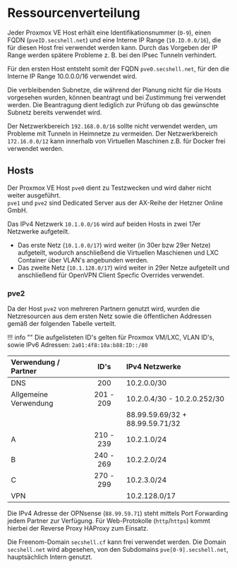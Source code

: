 # Ressourcenverteilung

Jeder Proxmox VE Host erhält eine Identifikationsnummer (`0-9`), einen FQDN (`pveID.secshell.net`) und eine Interne IP Range (`10.ID.0.0/16`), die für diesen Host frei verwendet werden kann.
Durch das Vorgeben der IP Range werden spätere Probleme z. B. bei den IPsec Tunneln verhindert.  

Für den ersten Host entsteht somit der FQDN `pve0.secshell.net`, für den die Interne IP Range 10.0.0.0/16 verwendet wird.

Die verbleibenden Subnetze, die während der Planung nicht für die Hosts vorgesehen wurden, können beantragt und bei Zustimmung frei verwendet werden.
Die Beantragung dient lediglich zur Prüfung ob das gewünschte Subnetz bereits verwendet wird.

Der Netzwerkbereich `192.168.0.0/16` sollte nicht verwendet werden, um Probleme mit Tunneln in Heimnetze zu vermeiden.
Der Netzwerkbereich `172.16.0.0/12` kann innerhalb von Virtuellen Maschinen z.B. für Docker frei verwendet werden.

## Hosts
Der Proxmox VE Host `pve0` dient zu Testzwecken und wird daher nicht weiter ausgeführt.  
`pve1` und `pve2` sind Dedicated Server aus der AX-Reihe der Hetzner Online GmbH.  

Das IPv4 Netzwerk `10.1.0.0/16` wird auf beiden Hosts in zwei 17er Netzwerke aufgeteilt.  

- Das erste Netz (`10.1.0.0/17`) wird weiter (in 30er bzw 29er Netze) aufgeteilt, wodurch anschließend die Virtuellen Maschienen und LXC Container über VLAN's angebunden werden.
- Das zweite Netz (`10.1.128.0/17`) wird weiter in 29er Netze aufgeteilt und anschließend für OpenVPN Client Specfic Overrides verwendet.

### pve2
Da der Host `pve2` von mehreren Partnern genutzt wird, wurden die Netzresourcen aus dem ersten Netz sowie die öffentlichen Addressen gemäß der folgenden Tabelle verteilt.

!!! info ""
    Die aufgelisteten ID's gelten für Proxmox VM/LXC, VLAN ID's, sowie IPv6 Adressen: <code>2a01:4f8:10a:b88:ID::/80</code>

| Verwendung / Partner   |     ID's    | IPv4 Netzwerke                               |
|:-----------------------|:-----------:|:---------------------------------------------|
| DNS                    | 200         | 10.2.0.0/30                                  |
| Allgemeine Verwendung  | 201  -  209 | 10.2.0.4/30 - 10.2.0.252/30                  |
|                        |             | 88.99.59.69/32 + 88.99.59.71/32              |
| A                      | 210  -  239 | 10.2.1.0/24                                  |
| B                      | 240  -  269 | 10.2.2.0/24                                  |
| C                      | 270  -  299 | 10.2.3.0/24                                  |
| VPN                    |             | 10.2.128.0/17                                |

Die IPv4 Adresse der OPNsense (`88.99.59.71`) steht mittels Port Forwarding jedem Partner zur Verfügung.
Für Web-Protokolle (`http`/`https`) kommt hierbei der Reverse Proxy HAProxy zum Einsatz.

Die Freenom-Domain `secshell.cf` kann frei verwendet werden. Die Domain `secshell.net` wird abgesehen, von den Subdomains `pve[0-9].secshell.net`, hauptsächlich Intern genutzt.
